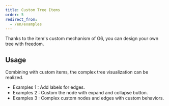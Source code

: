 ```yaml
---
title: Custom Tree Items
order: 5
redirect_from:
  - /en/examples
---
```


Thanks to the item's custom mechanism of G6, you can design your own tree with freedom.

## Usage

Combining with custom items, the complex tree visualization can be realized.
- Examples 1 : Add labels for edges.
- Examples 2 : Custom the node with expand and collapse button.
- Examples 3 : Complex custom nodes and edges with custom behaviors.